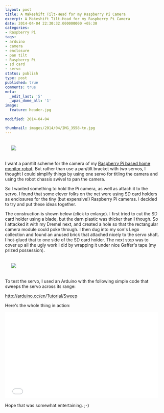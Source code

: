 ```yaml
---
layout: post
title: A Makeshift Tilt-Head for my Raspberry Pi Camera
excerpt: A Makeshift Tilt-Head for my Raspberry Pi Camera
date: 2014-04-04 22:30:32.000000000 +05:30
categories:
- Raspberry Pi
tags:
- arduino
- camera
- enclosure
- pan tilt
- Raspberry Pi
- sd card
- servo
status: publish
type: post
published: true
comments: true
meta:
  _edit_last: '5'
  _wpas_done_all: '1'
image:
  feature: header.jpg
  
modified: 2014-04-04

thumbnail: images/2014/04/IMG_3558-tn.jpg
---
```

<p style="padding: 20px;">
<img src="{{ site.baseurl }}/images/2014/04/IMG_3558.jpg" />
</p>
<p>I want a pan/tilt scheme for the camera of my <a href="http://electronut.in/ultrasonic-sensor-hc-sr04-with-dagu-mini-driver-on-a-robot-chassis/" title="Ultrasonic sensor HC-SR04 with Dagu Mini Driver on a Robot Chassis">Raspberry Pi based home monitor robot</a>. But rather than use a pan/tilt bracket with two servos, I thought I could simplify things by using one servo for titling the camera and using the robot chassis swivel to pan the camera.</p>
<p><!--more--></p>
<p>So I wanted something to hold the Pi camera, as well as attach it to the servo. I found that some clever folks on the net were using SD card holders as enclosures for the tiny (but expensive!) Raspberry Pi cameras. I decided to try and put these ideas together.</p>
<p>The construction is shown below (click to enlarge). I first tried to cut the SD card holder using a blade, but the darn plastic was thicker than I though. So I attacked it with my Dremel next, and created a hole so that the rectangular camera module could poke through. I then dug into my son's Lego collection and found an unused brick that attached nicely to the servo shaft. I hot-glued that to one side of the SD card holder. The next step was to cover up all the ugly work I did by wrapping it under nice Gaffer's tape (my prized possession). </p>

<p style="padding:20px;">
<img src="{{ site.baseurl }}/images/2014/04/sd-tilt-head.jpg">
</p>
<p>To test the servo, I used an Arduino with the following simple code that sweeps the servo across its range:</p>
<p><a href="http://arduino.cc/en/Tutorial/Sweep">http://arduino.cc/en/Tutorial/Sweep</a></p>
<p>Here's the whole thing in action:</p>
<p><iframe src="//player.vimeo.com/video/90989038" width="500" height="281" frameborder="0" webkitallowfullscreen mozallowfullscreen allowfullscreen></iframe> </p>
<p>Hope that was somewhat entertaining. ;-)</p>
